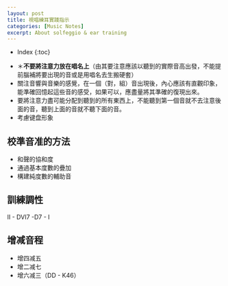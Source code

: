 ```yaml
---
layout: post
title: 視唱練耳實踐指示
categories: [Music Notes]
excerpt: About solfeggio & ear training
---
```

* Index
{:toc}

- ＊**不要將注意力放在唱名上**（由其要注意應該以聽到的實際音高出發，不能提前腦補將要出現的音或是用唱名去生搬硬套）
- 關注音響與音樂的感覺，在一個（對，組）音出現後，內心應該有直觀印象，能準確回憶起這些音的感受，如果可以，應盡量將其準確的復現出來。
- 要將注意力盡可能分配到聽到的所有東西上，不能聽到第一個音就不去注意後面的音，聽到上面的音就不聽下面的音。
- 考慮键盘形象

## 校準音准的方法

- 和聲的協和度
- 通過基本度數的疊加
- 構建純度數的輔助音

## 訓練調性

II - DVI7 -D7 - I

## 增减音程

- 增四减五
- 增二减七
- 增六减三（DD - K46）
